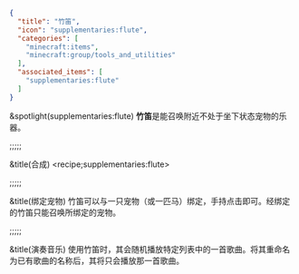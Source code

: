 ```json
{
  "title": "竹笛",
  "icon": "supplementaries:flute",
  "categories": [
    "minecraft:items",
    "minecraft:group/tools_and_utilities"
  ],
  "associated_items": [
    "supplementaries:flute"
  ]
}
```

&spotlight(supplementaries:flute)
**竹笛**是能召唤附近不处于坐下状态宠物的乐器。

;;;;;

&title(合成)
<recipe;supplementaries:flute>


;;;;;

&title(绑定宠物)
竹笛可以与一只宠物（或一匹马）绑定，手持点击即可。经绑定的竹笛只能召唤所绑定的宠物。

;;;;;

&title(演奏音乐)
使用竹笛时，其会随机播放特定列表中的一首歌曲。将其重命名为已有歌曲的名称后，其将只会播放那一首歌曲。
